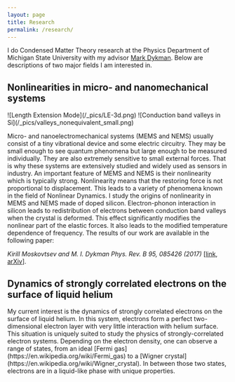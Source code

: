 ```yaml
---
layout: page
title: Research
permalink: /research/
---
```

I do Condensed Matter Theory research at the Physics Department of Michigan State University with my advisor [Mark Dykman](http://www.pa.msu.edu/~dykman/). Below 
are descriptions of two major fields I am interested in.

<h2>Nonlinearities in micro- and nanomechanical systems </h2>
![Length Extension Mode](/_pics/LE-3d.png)  ![Conduction band valleys in Si](/_pics/valleys_nonequivalent_small.png)

Micro- and nanoelectromechanical systems (MEMS and NEMS) usually consist of a tiny vibrational device and some electric circuitry. They may be small enough to 
see quantum phenomena but large enough to be measured individually. They are also extremely sensitive to small external forces. That is why these systems are 
extensively studied and widely used as sensors in industry. An important feature of MEMS and NEMS is their nonlinearity which is typically strong. 
Nonlinearity means that the restoring force is not proportional to displacement. This leads to a variety of phenomena known in the field of Nonlinear Dynamics.
I study the origins of nonlinearity in MEMS and NEMS made of doped silicon. Electron-phonon interaction in silicon leads to redistribution of electrons
between conduction band valleys when the crystal is deformed. This effect significantly modifies the nonlinear part of the elastic forces. It also
leads to the modified temperature dependence of frequency. The results of our work are available in the following paper:

*Kirill Moskovtsev and M. I. Dykman
Phys. Rev. B 95, 085426 (2017)* [[link](http://link.aps.org/doi/10.1103/PhysRevB.95.085426), [arXiv](https://arxiv.org/abs/1611.09912)].

<h2>Dynamics of strongly correlated electrons on the surface of liquid helium </h2>
My current interest is the dynamics of strongly correlated electrons on the surface of liquid helium. 
In this system, electrons form a perfect two-dimensional electron layer with very little interaction
with helium surface. This situation is uniquely suited to study the physics of strongly-correlated electron systems.
Depending on the electron density, one can observe a range of states, from an ideal [Fermi gas](https://en.wikipedia.org/wiki/Fermi_gas)
to a [Wigner crystal](https://en.wikipedia.org/wiki/Wigner_crystal). In between those two states, electrons are in a liquid-like phase with unique properties.